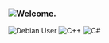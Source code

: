 ### ![Welcome.](https://owprince.files.wordpress.com/2013/08/welcome-animated.gif)
![Debian User](https://i.imgur.com/FtXSgAw.png) ![C++](https://i.imgur.com/NboZjCv.png) ![C#](https://i.imgur.com/ZFKOSZW.png)

